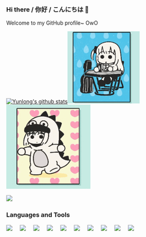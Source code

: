 ### Hi there / 你好 / こんにちは 👋

Welcome to my GitHub profile~ OwO
<!-- [![Top Langs](https://github-readme-stats.vercel.app/api/top-langs/?username=yunlong10&layout=compact&theme=default)](https://github.com/yunlong10/github-readme-stats) -->
[![Yunlong's github stats](https://github-readme-stats.vercel.app/api?username=yunlong10&theme=default)](https://github.com/yunlong10/github-readme-stats)<img max-width="80" src="https://github.com/yunlong10/yunlong10/blob/main/gifs/preview0.gif"/><img max-width="80" src="https://github.com/yunlong10/yunlong10/blob/main/gifs/preview.gif"/>

 ![](https://komarev.com/ghpvc/?username=yunlong10&style=plastic)
### Languages and Tools
<img align="left" width="26px" src="https://github.com/yunlong10/devicon/blob/master/icons/python/python-original.svg" style="padding-right:10px;" />
<img align="left" width="26px" src="https://github.com/yunlong10/devicon/blob/master/icons/pytorch/pytorch-original.svg" style="padding-right:10px;" />
<img align="left" width="26px" src="https://github.com/microsoft/JARVIS/blob/8d925aa33ff058375d1c891fffc63a65150d5009/web/src/assets/huggingface.svg" style="padding-right:10px;" />
<img align="left" width="26px" src="https://github.com/yunlong10/devicon/blob/master/icons/vscode/vscode-original.svg" style="padding-right:10px;" />
<!-- <img align="left" width="26px" src="https://github.com/microsoft/JARVIS/blob/8d925aa33ff058375d1c891fffc63a65150d5009/web/src/assets/chatgpt.svg" style="padding-right:10px;" /> -->
<img align="left" width="26px" src="https://github.com/yunlong10/devicon/blob/master/icons/anaconda/anaconda-original.svg" style="padding-right:10px;" />
<img align="left" width="26px" src="https://github.com/yunlong10/devicon/blob/master/icons/jupyter/jupyter-original.svg" style="padding-right:10px;" />
<img align="left" width="26px" src="https://github.com/yunlong10/devicon/blob/master/icons/github/github-original.svg" style="padding-right:10px;" />
<img align="left" width="26px" src="https://github.com/yunlong10/devicon/blob/master/icons/git/git-original.svg" style="padding-right:10px;" />
<img align="left" width="26px" src="https://github.com/yunlong10/devicon/blob/master/icons/opencv/opencv-original.svg" style="padding-right:10px;" />
<img align="left" width="26px" src="https://github.com/yunlong10/devicon/blob/master/icons/numpy/numpy-original.svg" style="padding-right:10px;" />


